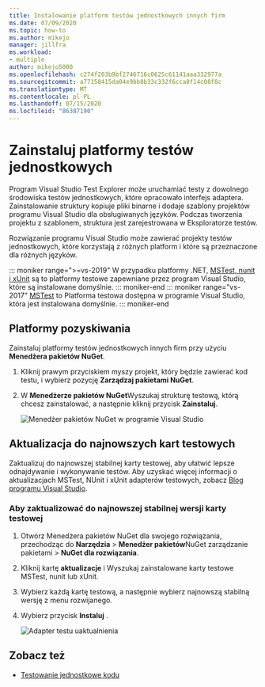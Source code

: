```yaml
---
title: Instalowanie platform testów jednostkowych innych firm
ms.date: 07/09/2020
ms.topic: how-to
ms.author: mikejo
manager: jillfra
ms.workload:
- multiple
author: mikejo5000
ms.openlocfilehash: c274f203b9bf2746716c0625c61141aaa332977a
ms.sourcegitcommit: a77158415da04e9bb8b33c332f6cca8f14c08f8c
ms.translationtype: MT
ms.contentlocale: pl-PL
ms.lasthandoff: 07/15/2020
ms.locfileid: "86387190"
---
```

# <a name="install-unit-test-frameworks"></a>Zainstaluj platformy testów jednostkowych

Program Visual Studio Test Explorer może uruchamiać testy z dowolnego środowiska testów jednostkowych, które opracowało interfejs adaptera. Zainstalowanie struktury kopiuje pliki binarne i dodaje szablony projektów programu Visual Studio dla obsługiwanych języków. Podczas tworzenia projektu z szablonem, struktura jest zarejestrowana w Eksploratorze testów.

Rozwiązanie programu Visual Studio może zawierać projekty testów jednostkowych, które korzystają z różnych platform i które są przeznaczone dla różnych języków.

::: moniker range=">=vs-2019"
W przypadku platformy .NET, [MSTest, nunit i xUnit](getting-started-with-unit-testing.md) są to platformy testowe zapewniane przez program Visual Studio, które są instalowane domyślnie.
::: moniker-end
::: moniker range="vs-2017"
[MSTest](getting-started-with-unit-testing.md) to Platforma testowa dostępna w programie Visual Studio, która jest instalowana domyślnie.
::: moniker-end

## <a name="acquire-frameworks"></a>Platformy pozyskiwania

Zainstaluj platformy testów jednostkowych innych firm przy użyciu **Menedżera pakietów NuGet**.

1. Kliknij prawym przyciskiem myszy projekt, który będzie zawierać kod testu, i wybierz pozycję **Zarządzaj pakietami NuGet**.

2. W **Menedżerze pakietów NuGet**Wyszukaj strukturę testową, którą chcesz zainstalować, a następnie kliknij przycisk **Zainstaluj**.

   ![Menedżer pakietów NuGet w programie Visual Studio](media/vs-2019/nuget-package-manager.png)

## <a name="update-to-the-latest-test-adapters"></a>Aktualizacja do najnowszych kart testowych

Zaktualizuj do najnowszej stabilnej karty testowej, aby ułatwić lepsze odnajdywanie i wykonywanie testów. Aby uzyskać więcej informacji o aktualizacjach MSTest, NUnit i xUnit adapterów testowych, zobacz [Blog programu Visual Studio](https://devblogs.microsoft.com/visualstudio/test-experience-improvements/).

### <a name="to-update-to-the-latest-stable-test-adapter-version"></a>Aby zaktualizować do najnowszej stabilnej wersji karty testowej

1. Otwórz Menedżera pakietów NuGet dla swojego rozwiązania, przechodząc do **Narzędzia**  >  **Menedżer pakietów**NuGet zarządzanie pakietami  >  **NuGet dla rozwiązania**.

2. Kliknij kartę **aktualizacje** i Wyszukaj zainstalowane karty testowe MSTest, nunit lub xUnit.

3. Wybierz każdą kartę testową, a następnie wybierz najnowszą stabilną wersję z menu rozwijanego.

4. Wybierz przycisk **Instaluj** .

   ![Adapter testu uaktualnienia](media/install-adapter-upgrade.png)

## <a name="see-also"></a>Zobacz też

- [Testowanie jednostkowe kodu](../test/unit-test-your-code.md)
